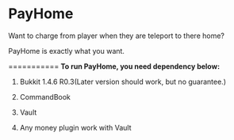 PayHome
===========
Want to charge from player when they are teleport to there home?

PayHome is exactly what you want.

===========
**To run PayHome, you need dependency below:**

1. Bukkit 1.4.6 R0.3(Later version should work, but no guarantee.)

2. CommandBook

3. Vault

4. Any money plugin work with Vault